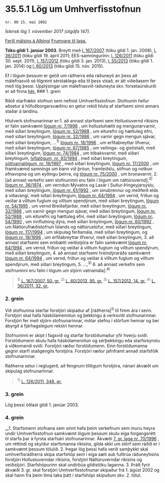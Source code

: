 # 35.5.1 Lög um Umhverfisstofnun

`nr. 90 15. maí 2002`

_Íslensk lög 1. nóvember 2017 (útgáfa 147)._

[Ferill málsins á Alþingi](https://www.althingi.is/thingstorf/thingmalalistar-eftir-thingum/ferill/?ltg=127&mnr=711)
[Frumvarp til laga.](https://www.althingi.is/altext/127/s/1170.html)

**Tóku gildi 1. janúar 2003.**
Breytt með
[l. 167/2007](https://althingi.is/altext/stjt/2007.167.html) (tóku gildi 1. jan. 2008),
[l. 36/2011](https://althingi.is/altext/stjt/2011.036.html) (tóku gildi 19. apríl 2011;
EES-samningurinn:
[l. 126/2011](https://althingi.is/altext/stjt/2011.126.html) (tóku gildi 30. sept. 2011),
[l. 157/2012](https://althingi.is/altext/stjt/2012.157.html) (tóku gildi 3. jan. 2013),
[l. 55/2013](https://althingi.is/altext/stjt/2013.055.html) (tóku gildi 1. jan. 2014) og
[l. 60/2013](https://althingi.is/altext/stjt/2013.060.html) (tóku gildi 15. nóv. 2015).

Ef í lögum þessum er getið um ráðherra eða ráðuneyti án þess að málefnasvið sé tilgreint sérstaklega eða til þess vísað, er átt viðeðasem fer með lög þessi. Upplýsingar um málefnasvið ráðuneyta skv. forsetaúrskurði er að finna [hér.](2017015.md) ### 1. grein

Ríkið starfrækir stofnun sem nefnist Umhverfisstofnun. Stofnunin hefur aðsetur á höfuðborgarsvæðinu en getur rekið hluta af starfsemi sinni annars staðar á landinu.

Hlutverk stofnunarinnar er:1. að annast starfsemi sem Hollustuvernd ríkisins er falin samkvæmt [lögum nr. 7/1998](1998007.md) , um hollustuhætti og mengunarvarnir, með síðari breytingum, [lögum nr. 52/1988](1988052.md) , um eiturefni og hættuleg efni, með síðari breytingum, [lögum nr. 32/1986](1986032.md) , um varnir gegn mengun sjávar, með síðari breytingum, …<sup>1)</sup>  [lögum nr. 18/1996](1996018.md) , um erfðabreyttar lífverur, með síðari breytingum, [lögum nr. 67/1985](1985067.md) , um veitinga- og gististaði, með síðari breytingum, [lögum nr. 74/1984](1984074.md) , um tóbaksvarnir, með síðari breytingum, [lyfjalögum, nr. 93/1994](1994093.md) , með síðari breytingum, [sóttvarnalögum, nr. 19/1997](1997019.md) , með síðari breytingum, [lögum nr. 17/2000](2000017.md) , um framkvæmd samnings um bann við þróun, framleiðslu, söfnun og notkun efnavopna og um eyðingu þeirra, og [lögum nr. 75/2000](2000075.md) , um brunavarnir,
2. [að annast verkefni sem stofnuninni eru falin í lögum um náttúruvernd],<sup>2)</sup>  [lögum nr. 36/1974](1974036.md) , um verndun Mývatns og Laxár í Suður-Þingeyjarsýslu, með síðari breytingum, [lögum nr. 61/1992](1992061.md) , um sinubrennur og meðferð elds á víðavangi, með síðari breytingum, [lögum nr. 64/1994](1994064.md) , um vernd, friðun og veiðar á villtum fuglum og villtum spendýrum, með síðari breytingum, [lögum nr. 54/1995](1995054.md) , um vernd Breiðafjarðar, með síðari breytingum, [lögum nr. 32/1986](1986032.md) , um varnir gegn mengun sjávar, með síðari breytingum, [lögum nr. 52/1988](1988052.md) , um eiturefni og hættuleg efni, með síðari breytingum, [lögum nr. 54/1990](1990054.md) , um innflutning dýra, með síðari breytingum, [lögum nr. 60/1992](1992060.md) , um Náttúrufræðistofnun Íslands og náttúrustofur, með síðari breytingum, [lögum nr. 117/1994](1994117.md) , um skipulag ferðamála, með síðari breytingum, og [lögum nr. 18/1996](1996018.md) , um erfðabreyttar lífverur, með síðari breytingum,
3. að annast starfsemi sem embætti veiðistjóra er falin samkvæmt [lögum nr. 64/1994](1994064.md) , um vernd, friðun og veiðar á villtum fuglum og villtum spendýrum, með síðari breytingum,
4. að annast starfsemi hreindýraráðs samkvæmt [lögum nr. 64/1994](1994064.md) , um vernd, friðun og veiðar á villtum fuglum og villtum spendýrum, með síðari breytingum,
5. …,<sup>3)</sup> 
6. að annast verkefni sem stofnuninni eru falin í lögum um stjórn vatnamála].<sup>4)</sup> 

> <sup>1)</sup> [L. 167/2007, 50. gr.](https://althingi.is/altext/stjt/2007.167.html) <sup>2)</sup> [L. 60/2013, 95. gr.](https://althingi.is/altext/stjt/2013.060.html#G95) <sup>3)</sup> [L. 157/2012, 14. gr.](https://althingi.is/altext/stjt/2012.157.html) <sup>4)</sup> [L. 36/2011, 32. gr.](https://althingi.is/altext/stjt/2011.036.html#G32)

### 2. grein

Við stofnunina starfar forstjóri skipaður af [ráðherra]<sup>1)</sup> til fimm ára í senn. Forstjóri skal hafa háskólamenntun og þekkingu á verksviði stofnunarinnar. Forstjóri fer með stjórn stofnunarinnar, mótar stefnu í störfum hennar og ber ábyrgð á fjárhagslegum rekstri hennar.

Stofnuninni er skipt í fagsvið og starfar forstöðumaður yfir hverju sviði. Forstöðumenn skulu hafa háskólamenntun og sérþekkingu eða starfsreynslu á viðkomandi sviði. Forstjóri ræður forstöðumenn. Einn forstöðumanna gegnir starfi staðgengils forstjóra. Forstjóri ræður jafnframt annað starfsfólk stofnunarinnar.

Ráðherra setur í reglugerð, að fengnum tillögum forstjóra, nánari ákvæði um skipulag stofnunarinnar.

> <sup>1)</sup> [L. 126/2011, 348. gr.](https://althingi.is/altext/stjt/2011.126.html)

### 3. grein

Lög þessi öðlast gildi 1. janúar 2003.

### 4. grein

[…](https://www.althingi.is/lagasafn/leidbeiningar/)1. Starfsmenn stofnana sem sinnt hafa þeim verkefnum sem munu heyra undir Umhverfisstofnun samkvæmt lögum þessum skulu eiga forgangsrétt til starfa þar á fyrsta starfsári stofnunarinnar. Ákvæði [7. gr. laga nr. 70/1996](1996070.md#G7) , um réttindi og skyldur starfsmanna ríkisins, gilda ekki um störf sem ráðið er í samkvæmt þessum tölulið.
2. Þegar lög þessi hafa verið samþykkt skal umhverfisráðherra skipa starfshóp sem í eiga sæti auk fulltrúa ráðuneytisins forstjóri Hollustuverndar ríkisins, forstjóri Náttúruverndar ríkisins og veiðistjóri. Starfshópurinn skal undirbúa gildistöku laganna.
3. Þrátt fyrir ákvæði 3. gr. skal forstjóri Umhverfisstofnunar skipaður frá 1. ágúst 2002 og skal hann frá þeim tíma taka þátt í starfshópi skipuðum skv. 2. tölul.

